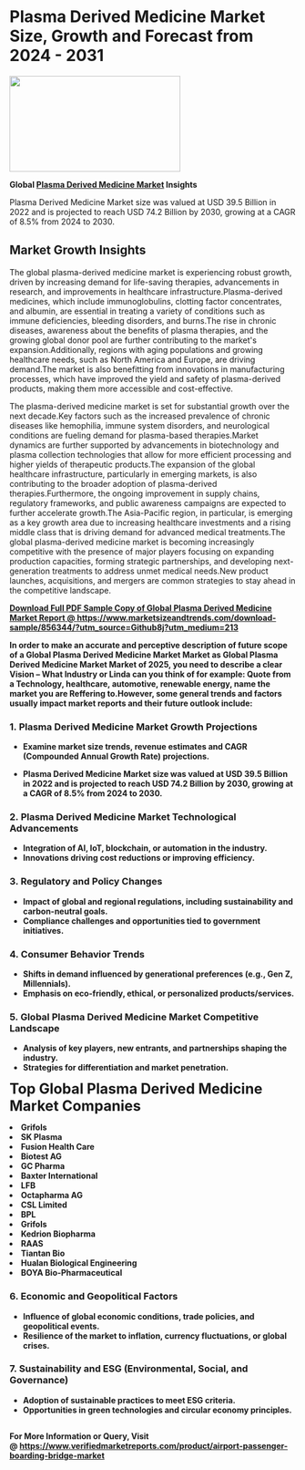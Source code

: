 <H1>Plasma Derived Medicine Market Size, Growth and Forecast from 2024 - 2031</H1><img class="aligncenter size-medium wp-image-584254" src="https://thirdeyenews.in/wp-content/uploads/2024/09/Global-Market-Research-300x168.jpeg" alt="" width="300" height="168" /><p><strong>Global&nbsp;<a href="https://www.marketsizeandtrends.com/download-sample/856344/?utm_source=Github8j?utm_medium=213">Plasma Derived Medicine Market</a> Insights</strong></p><p>Plasma Derived Medicine Market size was valued at USD 39.5 Billion in 2022 and is projected to reach USD 74.2 Billion by 2030, growing at a CAGR of 8.5% from 2024 to 2030.</p><p><h2>Market Growth Insights</h2> <p>The global plasma-derived medicine market is experiencing robust growth, driven by increasing demand for life-saving therapies, advancements in research, and improvements in healthcare infrastructure.Plasma-derived medicines, which include immunoglobulins, clotting factor concentrates, and albumin, are essential in treating a variety of conditions such as immune deficiencies, bleeding disorders, and burns.The rise in chronic diseases, awareness about the benefits of plasma therapies, and the growing global donor pool are further contributing to the market's expansion.Additionally, regions with aging populations and growing healthcare needs, such as North America and Europe, are driving demand.The market is also benefitting from innovations in manufacturing processes, which have improved the yield and safety of plasma-derived products, making them more accessible and cost-effective.</p> <p><strong><a href="#"></a></strong></p> <p>The plasma-derived medicine market is set for substantial growth over the next decade.Key factors such as the increased prevalence of chronic diseases like hemophilia, immune system disorders, and neurological conditions are fueling demand for plasma-based therapies.Market dynamics are further supported by advancements in biotechnology and plasma collection technologies that allow for more efficient processing and higher yields of therapeutic products.The expansion of the global healthcare infrastructure, particularly in emerging markets, is also contributing to the broader adoption of plasma-derived therapies.Furthermore, the ongoing improvement in supply chains, regulatory frameworks, and public awareness campaigns are expected to further accelerate growth.The Asia-Pacific region, in particular, is emerging as a key growth area due to increasing healthcare investments and a rising middle class that is driving demand for advanced medical treatments.The global plasma-derived medicine market is becoming increasingly competitive with the presence of major players focusing on expanding production capacities, forming strategic partnerships, and developing next-generation treatments to address unmet medical needs.New product launches, acquisitions, and mergers are common strategies to stay ahead in the competitive landscape.<p><strong><a href="#"></p><p><span class=""><strong>Download Full PDF Sample Copy of Global Plasma Derived Medicine Market Report</strong> @ <a href="https://www.marketsizeandtrends.com/download-sample/856344/?utm_source=Github8j?utm_medium=213" target="_blank">https://www.marketsizeandtrends.com/download-sample/856344/?utm_source=Github8j?utm_medium=213</a></span></p><p>In order to make an accurate and perceptive description of future scope of a Global&nbsp;Plasma Derived Medicine Market Market as Global&nbsp;Plasma Derived Medicine Market Market of 2025, you need to describe a clear Vision &ndash; What Industry or Linda can you think of for example: Quote from a Technology, healthcare, automotive, renewable energy, name the market you are Reffering to.However, some general trends and factors usually impact market reports and their future outlook include:</p><h3>1.&nbsp;<strong>Plasma Derived Medicine Market Growth Projections</strong></h3><ul><li>Examine market size trends, revenue estimates and CAGR (Compounded Annual Growth Rate) projections.</li><li><p>Plasma Derived Medicine Market size was valued at USD 39.5 Billion in 2022 and is projected to reach USD 74.2 Billion by 2030, growing at a CAGR of 8.5% from 2024 to 2030.</p></li></ul><h3>2.&nbsp;<strong>Plasma Derived Medicine Market Technological Advancements</strong></h3><ul><li>Integration of AI, IoT, blockchain, or automation in the industry.</li><li>Innovations driving cost reductions or improving efficiency.</li></ul><h3>3.&nbsp;<strong>Regulatory and Policy Changes</strong></h3><ul><li>Impact of global and regional regulations, including sustainability and carbon-neutral goals.</li><li>Compliance challenges and opportunities tied to government initiatives.</li></ul><h3>4.&nbsp;<strong>Consumer Behavior Trends</strong></h3><ul><li>Shifts in demand influenced by generational preferences (e.g., Gen Z, Millennials).</li><li>Emphasis on eco-friendly, ethical, or personalized products/services.</li></ul><h3>5.&nbsp;<strong>Global Plasma Derived Medicine Market Competitive Landscape</strong></h3><ul><li>Analysis of key players, new entrants, and partnerships shaping the industry.</li><li>Strategies for differentiation and market penetration.</li></ul><p data-pm-slice="1 1 []"><span style="color: inherit; font-family: inherit; font-size: 25px;">Top Global Plasma Derived Medicine Market Companies</span></p><div class="" data-test-id=""><p><li>Grifols</li><li> SK Plasma</li><li> Fusion Health Care</li><li> Biotest AG</li><li> GC Pharma</li><li> Baxter International</li><li> LFB</li><li> Octapharma AG</li><li> CSL Limited</li><li> BPL</li><li> Grifols</li><li> Kedrion Biopharma</li><li> RAAS</li><li> Tiantan Bio</li><li> Hualan Biological Engineering</li><li> BOYA Bio-Pharmaceutical</li></p></div><h3>6.&nbsp;<strong>Economic and Geopolitical Factors</strong></h3><ul><li>Influence of global economic conditions, trade policies, and geopolitical events.</li><li>Resilience of the market to inflation, currency fluctuations, or global crises.</li></ul><h3>7.&nbsp;<strong>Sustainability and ESG (Environmental, Social, and Governance)</strong></h3><ul><li>Adoption of sustainable practices to meet ESG criteria.</li><li>Opportunities in green technologies and circular economy principles.</li></ul><h2><strong style="font-size: 14px;">For More Information or Query, Visit @&nbsp;</strong><a style="background-color: #ffffff; font-size: 14px;" href="https://www.marketsizeandtrends.com/report/plasma-derived-medicine-market/" target="_blank">https://www.verifiedmarketreports.com/product/airport-passenger-boarding-bridge-market</a></h2>